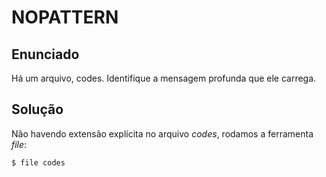 # NOPATTERN
## Enunciado
Há um arquivo, codes. Identifique a mensagem profunda que ele carrega.

## Solução
  Não havendo extensão explícita no arquivo _codes_, rodamos a ferramenta _file_:
```bash
$ file codes
```
